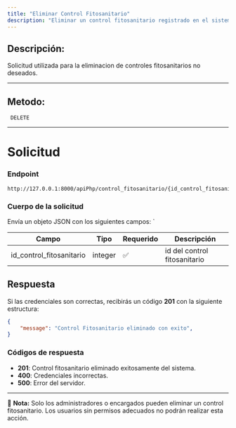 ```yaml
---
title: "Eliminar Control Fitosanitario"
description: "Eliminar un control fitosanitario registrado en el sistema."
---
```


## Descripción:

Solicitud utilizada para la eliminacion de controles fitosanitarios no deseados.

---

## Metodo:
```
 DELETE
```
---


# **Solicitud**

### **Endpoint**
```
http://127.0.0.1:8000/apiPhp/control_fitosanitario/{id_control_fitosanitario}
```
### **Cuerpo de la solicitud**
Envía un objeto JSON con los siguientes campos:
`

| Campo           | Tipo   | Requerido | Descripción                |
|---------------- |--------|-----------|---------------------------|
| id_control_fitosanitario              | integer | ✅      | id del control fitosanitario|


## **Respuesta**

Si las credenciales son correctas, recibirás un código **201** con la siguiente estructura:

```json
{
    "message": "Control Fitosanitario eliminado con exito",
}
```



### **Códigos de respuesta**
- **201**: Control fitosanitario eliminado exitosamente del sistema.
- **400**: Credenciales incorrectas.
- **500**: Error del servidor.

---

📄 **Nota:** Solo los administradores o encargados pueden eliminar un control fitosanitario. Los usuarios sin permisos adecuados no podrán realizar esta acción.

